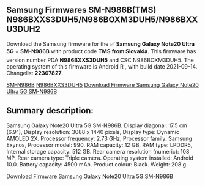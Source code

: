 <h2>Samsung Firmwares SM-N986B(TMS) N986BXXS3DUH5/N986BOXM3DUH5/N986BXXU3DUH2</h2>
Download the Samsung firmware for the ✅ <strong>Samsung Galaxy Note20 Ultra 5G </strong> ⭐ <strong>SM-N986B</strong> with product code <strong>TMS</strong> <strong> from Slovakia</strong>. This firmware has version number PDA <strong>N986BXXS3DUH5</strong> and CSC N986BOXM3DUH5. The operating system of this firmware is Android R , with build date 2021-09-14. Changelist <strong>22307827</strong>.


[SM-N986B](https://samfirm.shop/samsung/model/SM-N986B)
[N986BXXS3DUH5](https://samfirm.shop/samsung/pda/N986BXXS3DUH5)
[Download Firmware Samsung Galaxy Note20 Ultra 5G SM-N986B](https://samfirm.shop/samsung/firmware/456111)
<h2>Summary description:</h2>
<p>Samsung Galaxy Note20 Ultra 5G SM-N986B. Display diagonal: 17.5 cm (6.9"), Display resolution: 3088 x 1440 pixels, Display type: Dynamic AMOLED 2X. Processor frequency: 2.73 GHz, Processor family: Samsung Exynos, Processor model: 990. RAM capacity: 12 GB, RAM type: LPDDR5, Internal storage capacity: 512 GB. Rear camera resolution (numeric): 108 MP, Rear camera type: Triple camera. Operating system installed: Android 10.0. Battery capacity: 4500 mAh. Product colour: Black. Weight: 208 g</p>


[Download Firmware Samsung Galaxy Note20 Ultra 5G SM-N986B](https://samfirm.shop/samsung/firmware/456111)
